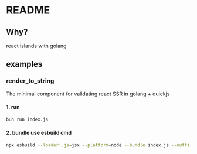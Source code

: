 # README

## Why?
react islands with golang

## examples
### render_to_string
The minimal component for validating react SSR in golang + quickjs

#### 1. run
```sh
bun run index.js
```

#### 2. bundle use esbuild cmd
```sh
npx esbuild --loader:.js=jsx --platform=node --bundle index.js --outfile=index.bundle_esbuild_cli.js
```
